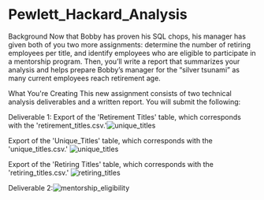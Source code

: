 # Pewlett_Hackard_Analysis
Background
Now that Bobby has proven his SQL chops, his manager has given both of you two more assignments: determine the number of retiring employees per title, and identify employees who are eligible to participate in a mentorship program. Then, you’ll write a report that summarizes your analysis and helps prepare Bobby’s manager for the “silver tsunami” as many current employees reach retirement age.

What You're Creating
This new assignment consists of two technical analysis deliverables and a written report. You will submit the following:

Deliverable 1:
Export of the 'Retirement Titles' table, which corresponds with the 'retirement_titles.csv.'![unique_titles](https://user-images.githubusercontent.com/67697826/198502212-5e594c15-30e8-4011-97bd-0e4b1fd3fda9.png)








Export of the 'Unique_Titles' table, which corresponds with the 'unique_titles.csv.' ![unique_titles](https://user-images.githubusercontent.com/67697826/198502534-76ebced5-7a4a-482a-bb6b-915053fe0bd6.png)





Export of the 'Retiring Titles' table, which corresponds with the 'retiring_titles.csv.' ![retiring_titles](https://user-images.githubusercontent.com/67697826/198503053-52ef2c1e-1813-4816-8791-b9c42c556039.png)




Deliverable 2:![mentorship_eligibility](https://user-images.githubusercontent.com/67697826/198503811-2fe510a4-2f88-4d46-b2d0-019ce0341bf5.png)

